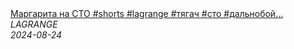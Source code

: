 <!--2024-08-24 07:00:38-->
<div class="yb">
  <a class="nodecor" href="/index.html?rabota/margarita_na_sto_shorts_lagrange_tyagach_sto_dalnoboj_voditel_avtoservis_avto_short">
    <img class="preview" data-videoid="yDJoHnzW4Mc" src="https://i2.ytimg.com/vi/yDJoHnzW4Mc/hqdefault.jpg" align="middle" alt="">
  </a>
  <div class="inlbl text">
    <a class="nodecor" href="/index.html?rabota/margarita_na_sto_shorts_lagrange_tyagach_sto_dalnoboj_voditel_avtoservis_avto_short">Маргарита на СТО #shorts #lagrange #тягач #сто #дальнобой...</a><br>
    <i class="smaller2">LAGRANGE</i><br>
    <i class="smaller3">2024-08-24</i>
  </div>
</div>
